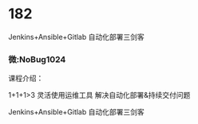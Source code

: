 # 182
Jenkins+Ansible+Gitlab 自动化部署三剑客
### 微:NoBug1024 


课程介绍：

1+1+1>3 灵活使用运维工具 解决自动化部署&持续交付问题

Jenkins+Ansible+Gitlab 自动化部署三剑客
